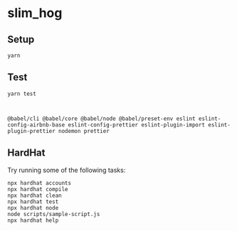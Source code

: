 # slim_hog


## Setup

    yarn

## Test

    yarn test



    @babel/cli @babel/core @babel/node @babel/preset-env eslint eslint-config-airbnb-base eslint-config-prettier eslint-plugin-import eslint-plugin-prettier nodemon prettier

## HardHat

Try running some of the following tasks:

```shell
npx hardhat accounts
npx hardhat compile
npx hardhat clean
npx hardhat test
npx hardhat node
node scripts/sample-script.js
npx hardhat help
```
